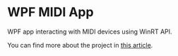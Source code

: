 # WPF MIDI App
WPF app interacting with MIDI devices using WinRT API.

You can find more about the project in [this article](https://daliborstys.com/mvvm/midi-devices-in-wpf-i/).